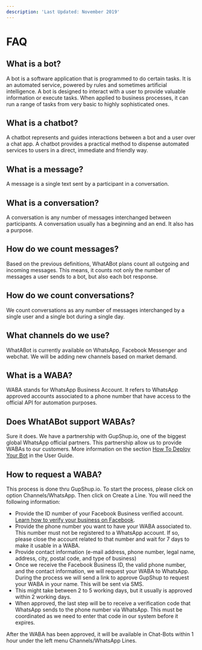 ```yaml
---
description: 'Last Updated: November 2019'
---
```


# FAQ

## What is a bot?

 A bot is a software application that is programmed to do certain tasks. It is an automated service, powered by rules and sometimes artificial intelligence. A bot is designed to interact with a user to provide valuable information or execute tasks. When applied to business processes, it can run a range of tasks from very basic to highly sophisticated ones.

## What is a chatbot?

A chatbot represents and guides interactions between a bot and a user over a chat app. A chatbot provides a practical method to dispense automated services to users in a direct, immediate and friendly way.

## What is a message?

A message is a single text sent by a participant in a conversation.

## What is a conversation?

A conversation is any number of messages interchanged between participants. A conversation usually has a beginning and an end. It also has a purpose.

## How do we count messages?

Based on the previous definitions, WhatABot plans count all outgoing and incoming messages. This means, it counts not only the number of messages a user sends to a bot, but also each bot response. 

## How do we count conversations?

We count conversations as any number of messages interchanged by a single user and a single bot during a single day. 

## What channels do we use?

WhatABot is currently available on WhatsApp, Facebook Messenger and webchat. We will be adding new channels based on market demand.

## What is a WABA?

WABA stands for WhatsApp Business Account.  It refers to WhatsApp approved accounts associated to a phone number that have access to the official API for automation purposes. 

## Does WhatABot support WABAs?

Sure it does.  We have a partnership with GupShup.io, one of the biggest global WhatsApp official partners.   This partnership allow us to provide WABAs to our customers.   More information on the section [How To Deploy Your Bot](https://app.gitbook.com/@whatabot-1/s/docs/~/drafts/-MFfeZsTnBnfbHhIZ1eB/help/user-guide#how-to-deploy-your-bot) in the User Guide.

## How to request a WABA?

This process is done thru GupShup.io.  To start the process, please click on option Channels/WhatsApp.  Then click on  Create a Line.  You will need the following information:

* Provide the ID number of your Facebook Business verified account. [ Learn how to verify your business on Facebook](https://www.facebook.com/business/help/2058515294227817?id=180505742745347).
* Provide the phone number you want to have your WABA associated to.  This number must not be registered to a WhatsApp account.  If so, please close the account related to that number and wait for 7 days to make it usable in a WABA.
* Provide contact information \(e-mail address, phone number, legal name, address, city, postal code, and type of business\)
* Once we receive the Facebook Business ID, the valid phone number, and the contact information, we will request your WABA to WhatsApp.  During the process we will send a link to approve GupShup to request your WABA in your name. This will be sent via SMS. 
* This might take between 2 to 5 working days, but it usually is approved within 2 working days.
* When approved, the last step will be to receive a verification code that WhatsApp sends to the phone number via WhatsApp.  This must be coordinated as we need to enter that code in our system before it expires. 

After the WABA has been approved, it will be available in Chat-Bots within 1 hour under the left menu Channels/WhatsApp Lines.

